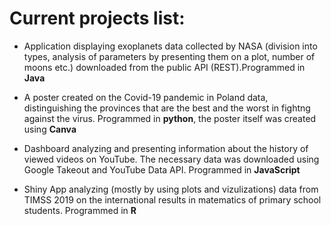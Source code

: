 # Current projects list:
* Application displaying exoplanets data collected by NASA (division into types, analysis of parameters by presenting them on a plot, number of moons etc.) downloaded from the public API (REST).Programmed in **Java**

* A poster created on the Covid-19 pandemic in Poland data, distinguishing the provinces that are the best and the worst in fightng against the virus. Programmed in **python**, the poster itself was created using **Canva**

* Dashboard analyzing and presenting information about the history of viewed videos on YouTube. The necessary data was downloaded using Google Takeout and YouTube Data API. Programmed in **JavaScript**

* Shiny App analyzing (mostly by using plots and vizulizations) data from TIMSS 2019 on the international results in matematics of primary school students. Programmed in **R**
